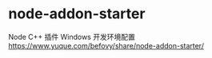 # node-addon-starter

Node C++ 插件 Windows 开发环境配置
https://www.yuque.com/befovy/share/node-addon-starter/